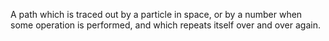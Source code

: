 A path which is traced out by a particle in space, or by a number when
some operation is performed, and which repeats itself over and over
again.

